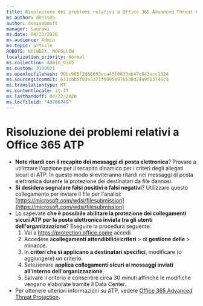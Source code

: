 ```yaml
---
title: Risoluzione dei problemi relativi a Office 365 Advanced Threat Protection (ATP)
ms.author: deniseb
author: denisebmsft
manager: laurawi
ms.date: 04/21/2020
ms.audience: Admin
ms.topic: article
ROBOTS: NOINDEX, NOFOLLOW
localization_priority: Normal
ms.collection: Admin_O365
ms.custom: 3100021
ms.openlocfilehash: 99bc985f2d66693aca45f0833ab47c043acc1324
ms.sourcegitcommit: 631cbb5f03e5371f0995e976536d24e9d13746c3
ms.translationtype: MT
ms.contentlocale: it-IT
ms.lasthandoff: 04/22/2020
ms.locfileid: "43766749"
---
```

# <a name="troubleshoot-issues-with-office-365-atp"></a>Risoluzione dei problemi relativi a Office 365 ATP

- **Note ritardi con il recapito dei messaggi di posta elettronica**? Provare a utilizzare l'opzione per il recapito dinamico per i criteri degli allegati sicuri di ATP. In questo modo si eviteranno ritardi nei messaggi di posta elettronica durante la protezione dei destinatari da file dannosi.
- **Si desidera segnalare falsi positivi o falsi negativi**? Utilizzare questo collegamento per inviare il file per l'analisi:[https://microsoft.com/wdsi/filesubmission](https://microsoft.com/wdsi/filesubmission)
- Lo sapevate **che è possibile abilitare la protezione dei collegamenti sicuri ATP per la posta elettronica inviata tra gli utenti dell'organizzazione**? Eseguire la procedura seguente:
    1. Vai a https://protection.office.come accedi.
    2. Accedere a**collegamenti attendibili**dei**criteri** > di **gestione delle** > minacce.
    3. In **criteri che si applicano a destinatari specifici**, modificare (o aggiungere) un criterio.
    4. Selezionare **applica collegamenti sicuri ai messaggi inviati all'interno dell'organizzazione**.
    5. Salvare il criterio e consentire circa 30 minuti affinché le modifiche vengano elaborate tramite il Data Center.
- Per ottenere ulteriori informazioni su ATP, vedere [Office 365 Advanced Threat Protection](https://docs.microsoft.com/office365/securitycompliance/office-365-atp).